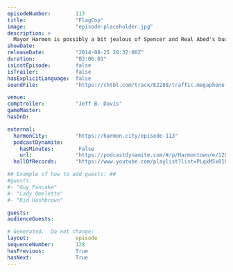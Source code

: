 ```yaml
---
episodeNumber:        113
title:                "FlagCop"
image:                "episode-placeholder.jpg"
description: >
  Mayor Harmon is possibly a bit jealous of Spencer and Real Abed's budding friendship, and later we welcome Demorge Brown to the mix which spawns a TV pilot pitch, "FlagCop".
showDate:             
releaseDate:          "2014-08-25 20:32:00Z"
duration:             "02:06:01"
isLostEpisode:        false
isTrailer:            false
hasExplicitLanguage:  false
soundFile:            "https://chtbl.com/track/E2288/traffic.megaphone.fm/STA1653306381.mp3?updated=1556750498"

venue:                
comptroller:          "Jeff B. Davis"
gameMaster:           
hasDnD:               

external:
  harmonCity:         "https://harmon.city/episode-113"
  podcastDynamite:
    hasMinutes:        False
    url:              "https://podcastdynamite.com/#/p/Harmontown/e/128/113"
  hallOfRecords:      "https://www.youtube.com/playlist?list=PLqxM5x81hNObtYvvKMeoeHC6xHfVY3h75"

## Example of how to add guests: ##
#guests:
#- "Guy Pancake"
#- "Lady Omelette"
#- "Kid Hashbrown"

guests:
audienceGuests:

# Generated.  Do not change:
layout:               episode
sequenceNumber:       128
hasPrevious:          True
hasNext:              True
---
```


<!-- The episode description will be rendered here -->
<!-- Add your content below here -->

